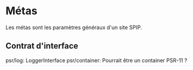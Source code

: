 # Métas

Les métas sont les paramètres généraux d'un site SPIP.

## Contrat d'interface

psr/log: LoggerInterface
psr/container: Pourrait être un container PSR-11 ?
